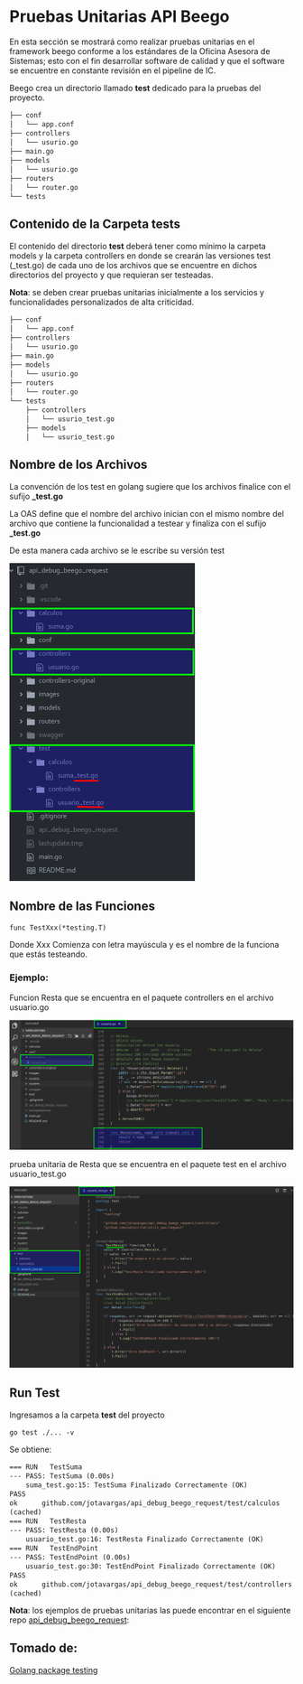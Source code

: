 # Pruebas Unitarias API Beego

En esta sección se mostrará como realizar pruebas unitarias en el framework beego conforme a los estándares de la Oficina Asesora de Sistemas; esto con el fin desarrollar software de calidad y que el software se encuentre en constante revisión en el pipeline de IC.

Beego crea un directorio llamado **test** dedicado para la pruebas del proyecto.


    ├── conf
    │   └── app.conf
    ├── controllers
    │   └── usurio.go
    ├── main.go
    ├── models
    │   └── usurio.go
    ├── routers
    │   └── router.go
    └── tests


## Contenido de la Carpeta tests

El contenido del directorio **test** deberá tener como mínimo la carpeta models y la carpeta controllers en donde se crearán las versiones test (_test.go) de cada uno de los archivos que se encuentre en dichos directorios del proyecto y que requieran ser testeadas.

**Nota**: se deben crear pruebas unitarias inicialmente a los servicios y funcionalidades personalizados de alta criticidad.



    ├── conf
    │   └── app.conf
    ├── controllers
    │   └── usurio.go
    ├── main.go
    ├── models
    │   └── usurio.go
    ├── routers
    │   └── router.go
    └── tests
        ├── controllers
        │   └── usurio_test.go
        ├── models
        │   └── usurio_test.go


## Nombre de los Archivos

La convención de los test en golang sugiere que los archivos finalice con el  sufijo  **_test.go**

La OAS define que el nombre del archivo inician con el mismo nombre del archivo que contiene la funcionalidad a testear y finaliza con el sufijo **_test.go**

De esta manera cada archivo se le escribe su versión test

  ![Pruebas Unitarias](/pruebas_unitarias_api_beego/img/unit_test.png)

## Nombre de las Funciones

    func TestXxx(*testing.T)

Donde Xxx  Comienza con letra mayúscula  y es el nombre de la funciona que estás testeando.


### Ejemplo:

Funcion Resta que se encuentra en el paquete controllers en el archivo  usuario.go

![Prueba Unitaria 01](/pruebas_unitarias_api_beego/img/test_01.png)


prueba unitaria de Resta que se encuentra en el paquete test en el archivo usuario_test.go

![Prueba Unitaria 01](/pruebas_unitarias_api_beego/img/test_02.png)

## Run Test

Ingresamos a la carpeta **test** del proyecto

    go test ./... -v

Se obtiene:

    === RUN   TestSuma
    --- PASS: TestSuma (0.00s)
        suma_test.go:15: TestSuma Finalizado Correctamente (OK)
    PASS
    ok  	github.com/jotavargas/api_debug_beego_request/test/calculos	(cached)
    === RUN   TestResta
    --- PASS: TestResta (0.00s)
        usuario_test.go:16: TestResta Finalizado Correctamente (OK)
    === RUN   TestEndPoint
    --- PASS: TestEndPoint (0.00s)
        usuario_test.go:30: TestEndPoint Finalizado Correctamente (OK)
    PASS
    ok  	github.com/jotavargas/api_debug_beego_request/test/controllers	(cached)

**Nota**: los ejemplos de pruebas unitarias las puede encontrar en el siguiente repo [api_debug_beego_request](https://github.com/jotavargas/api_debug_beego_request):

## Tomado de:

[Golang package testing](https://godoc.org/testing)
